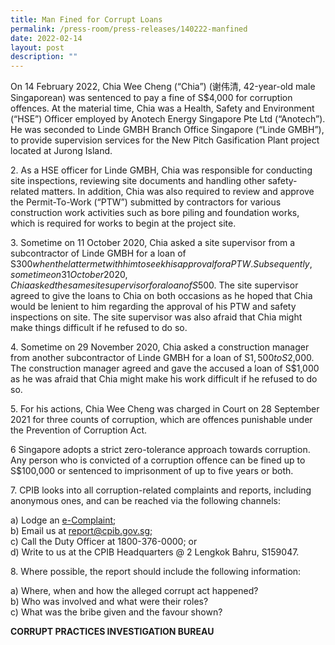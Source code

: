 ```yaml
---
title: Man Fined for Corrupt Loans
permalink: /press-room/press-releases/140222-manfined
date: 2022-02-14
layout: post
description: ""
---
```

On 14 February 2022, Chia Wee Cheng (“Chia”) (谢伟清, 42-year-old male Singaporean) was sentenced to pay a fine of S$4,000 for corruption offences. At the material time, Chia was a Health, Safety and Environment (“HSE”) Officer employed by Anotech Energy Singapore Pte Ltd (“Anotech”). He was seconded to Linde GMBH Branch Office Singapore (“Linde GMBH”), to provide supervision services for the New Pitch Gasification Plant project located at Jurong Island.

2\.	 As a HSE officer for Linde GMBH, Chia was responsible for conducting site inspections, reviewing site documents and handling other safety-related matters. In addition, Chia was also required to review and approve the Permit-To-Work (“PTW”) submitted by contractors for various construction work activities such as bore piling and foundation works, which is required for works to begin at the project site. 

3\.	Sometime on 11 October 2020, Chia asked a site supervisor from a subcontractor of Linde GMBH for a loan of S$300 when the latter met with him to seek his approval for a PTW. Subsequently, sometime on 31 October 2020, Chia asked the same site supervisor for a loan of S$500. The site supervisor agreed to give the loans to Chia on both occasions as he hoped that Chia would be lenient to him regarding the approval of his PTW and safety inspections on site. The site supervisor was also afraid that Chia might make things difficult  if he refused to do so. 

4\.	Sometime on 29 November 2020, Chia asked a construction manager from another subcontractor of Linde GMBH for a loan of S$1,500 to S$2,000. The construction manager agreed and gave the accused a loan of S$1,000 as he was afraid that Chia might make his work difficult if he refused to do so. 

5\.	For his actions, Chia Wee Cheng was charged in Court on 28 September 2021 for three counts of corruption, which are offences punishable under the Prevention of Corruption Act. 

6	 Singapore adopts a strict zero-tolerance approach towards corruption. Any person who is convicted of a corruption offence can be fined up to S$100,000 or sentenced to imprisonment of up to five years or both. 

7\.	CPIB looks into all corruption-related complaints and reports, including anonymous ones, and can be reached via the following channels:

a) Lodge an [e-Complaint](/e-services/e-complaint-for-corrupt-conduct);<br>
b) Email us at <a href="mailto:report@cpib.gov.sg" class="spamspan">report@cpib.gov.sg</a>;<br>
c) Call the Duty Officer at 1800-376-0000; or<br>
d) Write to us at the CPIB Headquarters @ 2 Lengkok Bahru, S159047.

8\.	Where possible, the report should include the following information:

a) Where, when and how the alleged corrupt act happened?<br>
b) Who was involved and what were their roles?<br>
c) What was the bribe given and the favour shown?

**CORRUPT PRACTICES INVESTIGATION BUREAU**
